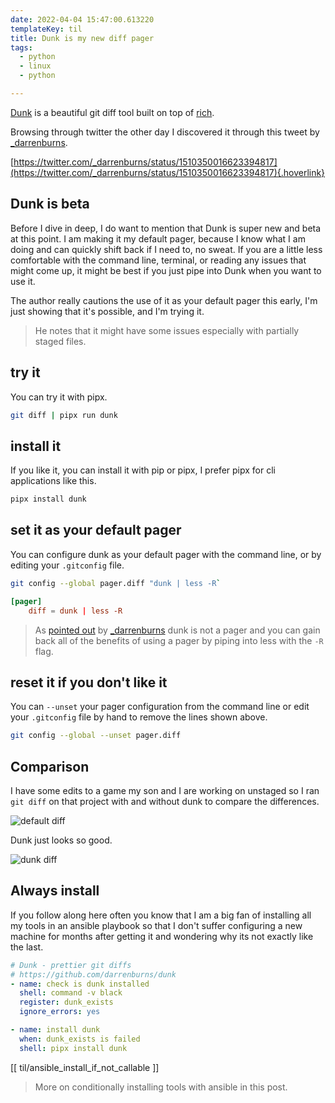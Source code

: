 ```yaml
---
date: 2022-04-04 15:47:00.613220
templateKey: til
title: Dunk is my new diff pager
tags:
  - python
  - linux
  - python

---
```


[Dunk](https://github.com/darrenburns/dunk) is a beautiful git diff tool
built on top of [rich](https://github.com/Textualize/rich).

Browsing through twitter the other day I discovered it through this
tweet by [_darrenburns](https://twitter.com/_darrenburns).

[https://twitter.com/_darrenburns/status/1510350016623394817](https://twitter.com/_darrenburns/status/1510350016623394817){.hoverlink}

## Dunk is beta

Before I dive in deep, I do want to mention that Dunk is super new and beta at
this point.  I am making it my default pager, because I know what I am doing
and can quickly shift back if I need to, no sweat.  If you are a little less
comfortable with the command line, terminal, or reading any issues that might
come up, it might be best if you just pipe into Dunk when you want to use it.

The author really cautions the use of it as your default pager this early, I'm
just showing that it's possible, and I'm trying it.

> He notes that it might have some issues especially with partially staged files.

## try it

You can try it with pipx.

```bash
git diff | pipx run dunk
```

## install it

If you like it, you can install it with pip or pipx, I prefer pipx for
cli applications like this.

```bash
pipx install dunk
```

## set it as your default pager

You can configure dunk as your default pager with the command line, or
by editing your `.gitconfig` file.

```bash
git config --global pager.diff "dunk | less -R`
```

```toml
[pager]
    diff = dunk | less -R
```

> As [pointed out](https://twitter.com/_darrenburns/status/1511106440613797896) by
> [_darrenburns](https://twitter.com/_darrenburns) dunk is not a pager and you
> can gain back all of the benefits of using a pager by piping into less with the
> `-R` flag.

## reset it if you don't like it

You can `--unset` your pager configuration from the command line or edit
your `.gitconfig` file by hand to remove the lines shown above.

```bash
git config --global --unset pager.diff
```

## Comparison

I have some edits to a game my son and I are working on unstaged so I
ran `git diff` on that project with and without dunk to compare the
differences.

![default diff](https://images.waylonwalker.com/git-diff-creeper-adventure-default.png)

Dunk just looks so good.

![dunk diff](https://images.waylonwalker.com/git-diff-creeper-adventure-dunk.png)

## Always install

If you follow along here often you know that I am a big fan of
installing all my tools in an ansible playbook so that I don't suffer
configuring a new machine for months after getting it and wondering why
its not exactly like the last.

```yaml
# Dunk - prettier git diffs
# https://github.com/darrenburns/dunk
- name: check is dunk installed
  shell: command -v black
  register: dunk_exists
  ignore_errors: yes

- name: install dunk
  when: dunk_exists is failed
  shell: pipx install dunk
```

[[ til/ansible_install_if_not_callable ]]

> More on conditionally installing tools with ansible in this post.
